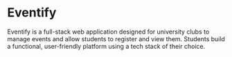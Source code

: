 # Eventify
Eventify is a full-stack web application designed for university clubs to manage events and allow students to register and view them. Students build a functional, user-friendly platform using a tech stack of their choice.
